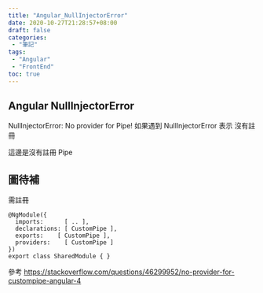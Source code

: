 ```yaml
---
title: "Angular_NullInjectorError"
date: 2020-10-27T21:28:57+08:00
draft: false
categories:
 - "筆記"
tags:
 - "Angular"
 - "FrontEnd"
toc: true
---
```


## Angular NullInjectorError
<!--more-->

NullInjectorError: No provider for  Pipe!
如果遇到 NullInjectorError 表示 沒有註冊

這邊是沒有註冊 Pipe

## 圖待補



需註冊

```
@NgModule({
  imports:      [ .. ],
  declarations: [ CustomPipe ],
  exports:    [ CustomPipe ],
  providers:    [ CustomPipe ]
})
export class SharedModule { }

```
參考
https://stackoverflow.com/questions/46299952/no-provider-for-custompipe-angular-4
